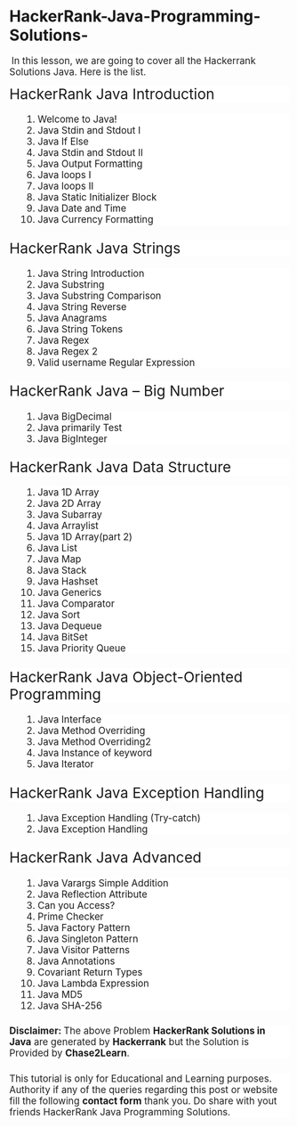 # HackerRank-Java-Programming-Solutions-
<p>&nbsp;<span style="background-color: white; color: #212121; font-family: -apple-system, system-ui, &quot;system-ui&quot;, &quot;Segoe UI&quot;, Helvetica, Arial, sans-serif, &quot;Apple Color Emoji&quot;, &quot;Segoe UI Emoji&quot;, &quot;Segoe UI Symbol&quot;; font-size: 17px;">In this lesson, we are going to cover all the&nbsp;Hackerrank Solutions Java. Here is the list.</span></p><h3 class="wp-block-heading" style="background-color: white; border: 0px; box-sizing: inherit; color: var(--contrast-2); font-family: -apple-system, system-ui, &quot;system-ui&quot;, &quot;Segoe UI&quot;, Helvetica, Arial, sans-serif, &quot;Apple Color Emoji&quot;, &quot;Segoe UI Emoji&quot;, &quot;Segoe UI Symbol&quot;; font-size: 26px; font-weight: 400; line-height: 1.2em; margin: 0px 0px 20px; padding: 0px;">HackerRank Java Introduction</h3><ol style="background-color: white; border: 0px; box-sizing: border-box; color: #212121; font-family: -apple-system, system-ui, &quot;system-ui&quot;, &quot;Segoe UI&quot;, Helvetica, Arial, sans-serif, &quot;Apple Color Emoji&quot;, &quot;Segoe UI Emoji&quot;, &quot;Segoe UI Symbol&quot;; font-size: 17px; list-style-image: initial; list-style-position: initial; margin: 0px 0px 1.5em 3em; padding: 0px;"><li style="border: 0px; box-sizing: inherit; margin: 0px; padding: 0px;"><a href="https://chase2learn.com/welcome-to-java-hacker-rank-solution" style="box-sizing: inherit; text-decoration-line: none; transition: color 0.1s ease-in-out 0s, background-color 0.1s ease-in-out 0s;">Welcome to Java!</a></li><li style="border: 0px; box-sizing: inherit; margin: 0px; padding: 0px;"><a href="https://chase2learn.com/java-stdin-and-stdout-i-hacker-rank-solution" style="box-sizing: inherit; text-decoration-line: none; transition: color 0.1s ease-in-out 0s, background-color 0.1s ease-in-out 0s;">Java Stdin and Stdout I</a></li><li style="border: 0px; box-sizing: inherit; margin: 0px; padding: 0px;"><a href="https://chase2learn.com/java-if-else-hacker-rank-solution" style="box-sizing: inherit; text-decoration-line: none; transition: color 0.1s ease-in-out 0s, background-color 0.1s ease-in-out 0s;">Java If Else</a></li><div data-inserter-version="2" id="ezoic-pub-ad-placeholder-124" style="box-sizing: inherit;"></div><li style="border: 0px; box-sizing: inherit; margin: 0px; padding: 0px;"><a href="https://chase2learn.com/java-stdin-and-stdout-ii-in-java-hacker-rank-solution" style="box-sizing: inherit; text-decoration-line: none; transition: color 0.1s ease-in-out 0s, background-color 0.1s ease-in-out 0s;">Java Stdin and Stdout II</a></li><li style="border: 0px; box-sizing: inherit; margin: 0px; padding: 0px;"><a href="https://chase2learn.com/java-output-formatting-hacker-rank-solution" style="box-sizing: inherit; text-decoration-line: none; transition: color 0.1s ease-in-out 0s, background-color 0.1s ease-in-out 0s;">Java Output Formatting</a></li><li style="border: 0px; box-sizing: inherit; margin: 0px; padding: 0px;"><a href="https://chase2learn.com/java-loops-i-hacker-rank-solution" style="box-sizing: inherit; text-decoration-line: none; transition: color 0.1s ease-in-out 0s, background-color 0.1s ease-in-out 0s;">Java loops I</a></li><li style="border: 0px; box-sizing: inherit; margin: 0px; padding: 0px;"><a href="https://chase2learn.com/java-loops-ii-hacker-rank-solution-java" style="box-sizing: inherit; text-decoration-line: none; transition: color 0.1s ease-in-out 0s, background-color 0.1s ease-in-out 0s;">Java loops II</a></li><li style="border: 0px; box-sizing: inherit; margin: 0px; padding: 0px;"><a href="https://chase2learn.com/java-static-initializer-block-hacker-rank-solution" style="box-sizing: inherit; text-decoration-line: none; transition: color 0.1s ease-in-out 0s, background-color 0.1s ease-in-out 0s;">Java Static Initializer Block</a></li><li style="border: 0px; box-sizing: inherit; margin: 0px; padding: 0px;"><a href="https://chase2learn.com/java-date-and-time-hacker-rank-solution" style="box-sizing: inherit; text-decoration-line: none; transition: color 0.1s ease-in-out 0s, background-color 0.1s ease-in-out 0s;">Java Date and Time</a></li><li style="border: 0px; box-sizing: inherit; margin: 0px; padding: 0px;"><a href="https://chase2learn.com/java-currency-formatter-hacker-rank-solution" style="box-sizing: inherit; text-decoration-line: none; transition: color 0.1s ease-in-out 0s, background-color 0.1s ease-in-out 0s;">Java Currency Formatting</a></li></ol><h3 class="wp-block-heading" style="background-color: white; border: 0px; box-sizing: inherit; color: var(--contrast-2); font-family: -apple-system, system-ui, &quot;system-ui&quot;, &quot;Segoe UI&quot;, Helvetica, Arial, sans-serif, &quot;Apple Color Emoji&quot;, &quot;Segoe UI Emoji&quot;, &quot;Segoe UI Symbol&quot;; font-size: 26px; font-weight: 400; line-height: 1.2em; margin: 0px 0px 20px; padding: 0px;">HackerRank Java Strings</h3><ol style="background-color: white; border: 0px; box-sizing: border-box; color: #212121; font-family: -apple-system, system-ui, &quot;system-ui&quot;, &quot;Segoe UI&quot;, Helvetica, Arial, sans-serif, &quot;Apple Color Emoji&quot;, &quot;Segoe UI Emoji&quot;, &quot;Segoe UI Symbol&quot;; font-size: 17px; list-style-image: initial; list-style-position: initial; margin: 0px 0px 1.5em 3em; padding: 0px;"><li style="border: 0px; box-sizing: inherit; margin: 0px; padding: 0px;"><a href="https://chase2learn.com/java-strings-introduction-hacker-rank-solution" style="box-sizing: inherit; text-decoration-line: none; transition: color 0.1s ease-in-out 0s, background-color 0.1s ease-in-out 0s;">Java String Introduction</a></li><li style="border: 0px; box-sizing: inherit; margin: 0px; padding: 0px;"><a href="https://chase2learn.com/java-substring-hacker-rank-solution" style="box-sizing: inherit; text-decoration-line: none; transition: color 0.1s ease-in-out 0s, background-color 0.1s ease-in-out 0s;">Java Substring</a></li><li style="border: 0px; box-sizing: inherit; margin: 0px; padding: 0px;"><a href="https://chase2learn.com/java-substring-comparisons-hacker-rank-solution" style="box-sizing: inherit; text-decoration-line: none; transition: color 0.1s ease-in-out 0s, background-color 0.1s ease-in-out 0s;">Java Substring Comparison</a></li><li style="border: 0px; box-sizing: inherit; margin: 0px; padding: 0px;"><a href="https://chase2learn.com/java-string-reverse-hacker-rank-solution" style="box-sizing: inherit; text-decoration-line: none; transition: color 0.1s ease-in-out 0s, background-color 0.1s ease-in-out 0s;">Java String Reverse</a></li><li style="border: 0px; box-sizing: inherit; margin: 0px; padding: 0px;"><a href="https://chase2learn.com/java-anagrams-hacker-rank-solution" style="box-sizing: inherit; text-decoration-line: none; transition: color 0.1s ease-in-out 0s, background-color 0.1s ease-in-out 0s;">Java Anagrams</a></li><div data-inserter-version="2" id="ezoic-pub-ad-placeholder-128" style="box-sizing: inherit;"></div><li style="border: 0px; box-sizing: inherit; margin: 0px; padding: 0px;"><a href="https://chase2learn.com/java-string-tokens-hacker-rank-solution" style="box-sizing: inherit; text-decoration-line: none; transition: color 0.1s ease-in-out 0s, background-color 0.1s ease-in-out 0s;">Java String Tokens</a></li><li style="border: 0px; box-sizing: inherit; margin: 0px; padding: 0px;"><a href="https://chase2learn.com/java-regex-hacker-rank-solution" style="box-sizing: inherit; text-decoration-line: none; transition: color 0.1s ease-in-out 0s, background-color 0.1s ease-in-out 0s;">Java Regex</a></li><li style="border: 0px; box-sizing: inherit; margin: 0px; padding: 0px;"><a href="https://chase2learn.com/java-regex-2-hacker-rank-solution" style="box-sizing: inherit; text-decoration-line: none; transition: color 0.1s ease-in-out 0s, background-color 0.1s ease-in-out 0s;">Java Regex 2</a></li><li style="border: 0px; box-sizing: inherit; margin: 0px; padding: 0px;"><a href="https://chase2learn.com/valid-username-regular-expression-hacker-rank-solution" style="box-sizing: inherit; text-decoration-line: none; transition: color 0.1s ease-in-out 0s, background-color 0.1s ease-in-out 0s;">Valid username Regular Expression</a></li></ol><h3 class="wp-block-heading" style="background-color: white; border: 0px; box-sizing: inherit; color: var(--contrast-2); font-family: -apple-system, system-ui, &quot;system-ui&quot;, &quot;Segoe UI&quot;, Helvetica, Arial, sans-serif, &quot;Apple Color Emoji&quot;, &quot;Segoe UI Emoji&quot;, &quot;Segoe UI Symbol&quot;; font-size: 26px; font-weight: 400; line-height: 1.2em; margin: 0px 0px 20px; padding: 0px;">HackerRank Java – Big Number</h3><ol style="background-color: white; border: 0px; box-sizing: border-box; color: #212121; font-family: -apple-system, system-ui, &quot;system-ui&quot;, &quot;Segoe UI&quot;, Helvetica, Arial, sans-serif, &quot;Apple Color Emoji&quot;, &quot;Segoe UI Emoji&quot;, &quot;Segoe UI Symbol&quot;; font-size: 17px; list-style-image: initial; list-style-position: initial; margin: 0px 0px 1.5em 3em; padding: 0px;"><li style="border: 0px; box-sizing: inherit; margin: 0px; padding: 0px;"><a href="https://chase2learn.com/java-bigdecimal-hacker-rank-solution" style="box-sizing: inherit; text-decoration-line: none; transition: color 0.1s ease-in-out 0s, background-color 0.1s ease-in-out 0s;">Java BigDecimal</a></li><li style="border: 0px; box-sizing: inherit; margin: 0px; padding: 0px;"><a href="https://chase2learn.com/java-primality-test-hacker-rank-solution" style="box-sizing: inherit; text-decoration-line: none; transition: color 0.1s ease-in-out 0s, background-color 0.1s ease-in-out 0s;">Java primarily Test</a></li><li style="border: 0px; box-sizing: inherit; margin: 0px; padding: 0px;"><a href="https://chase2learn.com/java-biginteger-hacker-rank-solution" style="box-sizing: inherit; text-decoration-line: none; transition: color 0.1s ease-in-out 0s, background-color 0.1s ease-in-out 0s;">Java BigInteger</a></li></ol><h3 class="wp-block-heading" style="background-color: white; border: 0px; box-sizing: inherit; color: var(--contrast-2); font-family: -apple-system, system-ui, &quot;system-ui&quot;, &quot;Segoe UI&quot;, Helvetica, Arial, sans-serif, &quot;Apple Color Emoji&quot;, &quot;Segoe UI Emoji&quot;, &quot;Segoe UI Symbol&quot;; font-size: 26px; font-weight: 400; line-height: 1.2em; margin: 0px 0px 20px; padding: 0px;">HackerRank Java Data Structure</h3><ol style="background-color: white; border: 0px; box-sizing: border-box; color: #212121; font-family: -apple-system, system-ui, &quot;system-ui&quot;, &quot;Segoe UI&quot;, Helvetica, Arial, sans-serif, &quot;Apple Color Emoji&quot;, &quot;Segoe UI Emoji&quot;, &quot;Segoe UI Symbol&quot;; font-size: 17px; list-style-image: initial; list-style-position: initial; margin: 0px 0px 1.5em 3em; padding: 0px;"><li style="border: 0px; box-sizing: inherit; margin: 0px; padding: 0px;"><a href="https://chase2learn.com/java-1d-array-hacker-rank-solution" style="box-sizing: inherit; text-decoration-line: none; transition: color 0.1s ease-in-out 0s, background-color 0.1s ease-in-out 0s;">Java 1D Array</a></li><li style="border: 0px; box-sizing: inherit; margin: 0px; padding: 0px;"><a href="https://chase2learn.com/java-2d-array-hacker-rank-solution" style="box-sizing: inherit; text-decoration-line: none; transition: color 0.1s ease-in-out 0s, background-color 0.1s ease-in-out 0s;">Java 2D Array</a></li><div data-inserter-version="2" id="ezoic-pub-ad-placeholder-131" style="box-sizing: inherit;"></div><li style="border: 0px; box-sizing: inherit; margin: 0px; padding: 0px;"><a href="https://chase2learn.com/java-subarray-hacker-rank-solution" style="box-sizing: inherit; text-decoration-line: none; transition: color 0.1s ease-in-out 0s, background-color 0.1s ease-in-out 0s;">Java Subarray</a></li><li style="border: 0px; box-sizing: inherit; margin: 0px; padding: 0px;"><a href="https://chase2learn.com/java-arraylist-hacker-rank-solution" style="box-sizing: inherit; text-decoration-line: none; transition: color 0.1s ease-in-out 0s, background-color 0.1s ease-in-out 0s;">Java Arraylist</a></li><li style="border: 0px; box-sizing: inherit; margin: 0px; padding: 0px;"><a href="https://chase2learn.com/java-1d-array-part-2-hacker-rank-solution" style="box-sizing: inherit; text-decoration-line: none; transition: color 0.1s ease-in-out 0s, background-color 0.1s ease-in-out 0s;">Java 1D Array(part 2)</a></li><li style="border: 0px; box-sizing: inherit; margin: 0px; padding: 0px;"><a href="https://chase2learn.com/java-list-hacker-rank-solution" style="box-sizing: inherit; text-decoration-line: none; transition: color 0.1s ease-in-out 0s, background-color 0.1s ease-in-out 0s;">Java List</a></li><li style="border: 0px; box-sizing: inherit; margin: 0px; padding: 0px;"><a href="https://chase2learn.com/java-map-hacker-rank-solution" style="box-sizing: inherit; text-decoration-line: none; transition: color 0.1s ease-in-out 0s, background-color 0.1s ease-in-out 0s;">Java Map</a></li><li style="border: 0px; box-sizing: inherit; margin: 0px; padding: 0px;"><a href="https://chase2learn.com/java-stack-hacker-rank-solution" style="box-sizing: inherit; text-decoration-line: none; transition: color 0.1s ease-in-out 0s, background-color 0.1s ease-in-out 0s;">Java Stack</a></li><li style="border: 0px; box-sizing: inherit; margin: 0px; padding: 0px;"><a href="https://chase2learn.com/java-hashset-hacker-rank-solution" style="box-sizing: inherit; text-decoration-line: none; transition: color 0.1s ease-in-out 0s, background-color 0.1s ease-in-out 0s;">Java Hashset</a></li><li style="border: 0px; box-sizing: inherit; margin: 0px; padding: 0px;"><a href="https://chase2learn.com/java-generics-hacker-rank-solution" style="box-sizing: inherit; text-decoration-line: none; transition: color 0.1s ease-in-out 0s, background-color 0.1s ease-in-out 0s;">Java Generics</a></li><li style="border: 0px; box-sizing: inherit; margin: 0px; padding: 0px;"><a href="https://chase2learn.com/java-comparator-hacker-rank-solution" style="box-sizing: inherit; text-decoration-line: none; transition: color 0.1s ease-in-out 0s, background-color 0.1s ease-in-out 0s;">Java Comparator</a></li><div data-inserter-version="2" id="ezoic-pub-ad-placeholder-134" style="box-sizing: inherit;"></div><li style="border: 0px; box-sizing: inherit; margin: 0px; padding: 0px;"><a href="https://chase2learn.com/java-sort-hacker-rank-solution" style="box-sizing: inherit; text-decoration-line: none; transition: color 0.1s ease-in-out 0s, background-color 0.1s ease-in-out 0s;">Java Sort</a></li><li style="border: 0px; box-sizing: inherit; margin: 0px; padding: 0px;"><a href="https://chase2learn.com/java-dequeue-hacker-rank-solution" style="box-sizing: inherit; text-decoration-line: none; transition: color 0.1s ease-in-out 0s, background-color 0.1s ease-in-out 0s;">Java Dequeue</a></li><li style="border: 0px; box-sizing: inherit; margin: 0px; padding: 0px;"><a href="https://chase2learn.com/java-bitset-hacker-rank-solution" style="box-sizing: inherit; text-decoration-line: none; transition: color 0.1s ease-in-out 0s, background-color 0.1s ease-in-out 0s;">Java BitSet</a></li><li style="border: 0px; box-sizing: inherit; margin: 0px; padding: 0px;"><a href="https://chase2learn.com/java-priority-queue-hacker-rank-solution" style="box-sizing: inherit; text-decoration-line: none; transition: color 0.1s ease-in-out 0s, background-color 0.1s ease-in-out 0s;">Java Priority Queue</a></li></ol><h3 class="wp-block-heading" style="background-color: white; border: 0px; box-sizing: inherit; color: var(--contrast-2); font-family: -apple-system, system-ui, &quot;system-ui&quot;, &quot;Segoe UI&quot;, Helvetica, Arial, sans-serif, &quot;Apple Color Emoji&quot;, &quot;Segoe UI Emoji&quot;, &quot;Segoe UI Symbol&quot;; font-size: 26px; font-weight: 400; line-height: 1.2em; margin: 0px 0px 20px; padding: 0px;">HackerRank Java Object-Oriented Programming</h3><ol style="background-color: white; border: 0px; box-sizing: border-box; color: #212121; font-family: -apple-system, system-ui, &quot;system-ui&quot;, &quot;Segoe UI&quot;, Helvetica, Arial, sans-serif, &quot;Apple Color Emoji&quot;, &quot;Segoe UI Emoji&quot;, &quot;Segoe UI Symbol&quot;; font-size: 17px; list-style-image: initial; list-style-position: initial; margin: 0px 0px 1.5em 3em; padding: 0px;"><li style="border: 0px; box-sizing: inherit; margin: 0px; padding: 0px;"><a href="https://chase2learn.com/java-interface-hacker-rank-solution" style="box-sizing: inherit; text-decoration-line: none; transition: color 0.1s ease-in-out 0s, background-color 0.1s ease-in-out 0s;">Java Interface</a></li><li style="border: 0px; box-sizing: inherit; margin: 0px; padding: 0px;"><a href="https://chase2learn.com/java-method-overriding-hacker-rank-solution" style="box-sizing: inherit; text-decoration-line: none; transition: color 0.1s ease-in-out 0s, background-color 0.1s ease-in-out 0s;">Java Method Overriding</a></li><li style="border: 0px; box-sizing: inherit; margin: 0px; padding: 0px;"><a href="https://chase2learn.com/java-method-overriding-2-hacker-rank-solution" style="box-sizing: inherit; text-decoration-line: none; transition: color 0.1s ease-in-out 0s, background-color 0.1s ease-in-out 0s;">Java Method Overriding2</a></li><li style="border: 0px; box-sizing: inherit; margin: 0px; padding: 0px;"><a href="https://chase2learn.com/java-instanceof-keyword-hacker-rank-solution" style="box-sizing: inherit; text-decoration-line: none; transition: color 0.1s ease-in-out 0s, background-color 0.1s ease-in-out 0s;">Java Instance of keyword</a></li><li style="border: 0px; box-sizing: inherit; margin: 0px; padding: 0px;"><a href="https://chase2learn.com/java-iterator-hacker-rank-solution" style="box-sizing: inherit; text-decoration-line: none; transition: color 0.1s ease-in-out 0s, background-color 0.1s ease-in-out 0s;">Java Iterator</a></li><div data-inserter-version="2" id="ezoic-pub-ad-placeholder-137" style="box-sizing: inherit;"></div></ol><h3 class="wp-block-heading" style="background-color: white; border: 0px; box-sizing: inherit; color: var(--contrast-2); font-family: -apple-system, system-ui, &quot;system-ui&quot;, &quot;Segoe UI&quot;, Helvetica, Arial, sans-serif, &quot;Apple Color Emoji&quot;, &quot;Segoe UI Emoji&quot;, &quot;Segoe UI Symbol&quot;; font-size: 26px; font-weight: 400; line-height: 1.2em; margin: 0px 0px 20px; padding: 0px;">HackerRank Java Exception Handling</h3><ol style="background-color: white; border: 0px; box-sizing: border-box; color: #212121; font-family: -apple-system, system-ui, &quot;system-ui&quot;, &quot;Segoe UI&quot;, Helvetica, Arial, sans-serif, &quot;Apple Color Emoji&quot;, &quot;Segoe UI Emoji&quot;, &quot;Segoe UI Symbol&quot;; font-size: 17px; list-style-image: initial; list-style-position: initial; margin: 0px 0px 1.5em 3em; padding: 0px;"><li style="border: 0px; box-sizing: inherit; margin: 0px; padding: 0px;"><a href="https://chase2learn.com/java-exception-handling-try-catch-hacker-rank-solution" style="box-sizing: inherit; text-decoration-line: none; transition: color 0.1s ease-in-out 0s, background-color 0.1s ease-in-out 0s;">Java Exception Handling (Try-catch)</a></li><li style="border: 0px; box-sizing: inherit; margin: 0px; padding: 0px;"><a href="https://chase2learn.com/java-exception-handling-hacker-rank-solution" style="box-sizing: inherit; text-decoration-line: none; transition: color 0.1s ease-in-out 0s, background-color 0.1s ease-in-out 0s;">Java Exception Handling</a></li></ol><h3 class="wp-block-heading" style="background-color: white; border: 0px; box-sizing: inherit; color: var(--contrast-2); font-family: -apple-system, system-ui, &quot;system-ui&quot;, &quot;Segoe UI&quot;, Helvetica, Arial, sans-serif, &quot;Apple Color Emoji&quot;, &quot;Segoe UI Emoji&quot;, &quot;Segoe UI Symbol&quot;; font-size: 26px; font-weight: 400; line-height: 1.2em; margin: 0px 0px 20px; padding: 0px;">HackerRank Java Advanced</h3><ol style="background-color: white; border: 0px; box-sizing: border-box; color: #212121; font-family: -apple-system, system-ui, &quot;system-ui&quot;, &quot;Segoe UI&quot;, Helvetica, Arial, sans-serif, &quot;Apple Color Emoji&quot;, &quot;Segoe UI Emoji&quot;, &quot;Segoe UI Symbol&quot;; font-size: 17px; list-style-image: initial; list-style-position: initial; margin: 0px 0px 1.5em 3em; padding: 0px;"><li style="border: 0px; box-sizing: inherit; margin: 0px; padding: 0px;"><a href="https://chase2learn.com/java-varargs-simple-addition-hacker-rank-solution" style="box-sizing: inherit; text-decoration-line: none; transition: color 0.1s ease-in-out 0s, background-color 0.1s ease-in-out 0s;">Java Varargs Simple Addition</a></li><li style="border: 0px; box-sizing: inherit; margin: 0px; padding: 0px;"><a href="https://chase2learn.com/java-reflection-attributes-hacker-rank-solution" style="box-sizing: inherit; text-decoration-line: none; transition: color 0.1s ease-in-out 0s, background-color 0.1s ease-in-out 0s;">Java Reflection Attribute</a></li><li style="border: 0px; box-sizing: inherit; margin: 0px; padding: 0px;"><a href="https://chase2learn.com/can-you-access-hacker-rank-solution" style="box-sizing: inherit; text-decoration-line: none; transition: color 0.1s ease-in-out 0s, background-color 0.1s ease-in-out 0s;">Can you Access?</a></li><li style="border: 0px; box-sizing: inherit; margin: 0px; padding: 0px;"><a href="https://chase2learn.com/prime-checker-hacker-rank-solution" style="box-sizing: inherit; text-decoration-line: none; transition: color 0.1s ease-in-out 0s, background-color 0.1s ease-in-out 0s;">Prime Checker</a></li><li style="border: 0px; box-sizing: inherit; margin: 0px; padding: 0px;"><a href="https://chase2learn.com/java-factory-pattern-hacker-rank-solution" style="box-sizing: inherit; text-decoration-line: none; transition: color 0.1s ease-in-out 0s, background-color 0.1s ease-in-out 0s;">Java Factory Pattern</a></li><li style="border: 0px; box-sizing: inherit; margin: 0px; padding: 0px;"><a href="https://chase2learn.com/java-singleton-pattern-hacker-rank-solution" style="box-sizing: inherit; text-decoration-line: none; transition: color 0.1s ease-in-out 0s, background-color 0.1s ease-in-out 0s;">Java Singleton Pattern</a></li><li style="border: 0px; box-sizing: inherit; margin: 0px; padding: 0px;"><a href="https://chase2learn.com/java-visitor-pattern-hacker-rank-solution" style="box-sizing: inherit; text-decoration-line: none; transition: color 0.1s ease-in-out 0s, background-color 0.1s ease-in-out 0s;">Java Visitor Patterns</a></li><li style="border: 0px; box-sizing: inherit; margin: 0px; padding: 0px;"><a href="https://chase2learn.com/java-annotations-hacker-rank-solution" style="box-sizing: inherit; text-decoration-line: none; transition: color 0.1s ease-in-out 0s, background-color 0.1s ease-in-out 0s;">Java Annotations</a></li><li style="border: 0px; box-sizing: inherit; margin: 0px; padding: 0px;"><a href="https://chase2learn.com/covariant-return-types-hacker-rank-solution" style="box-sizing: inherit; text-decoration-line: none; transition: color 0.1s ease-in-out 0s, background-color 0.1s ease-in-out 0s;">Covariant Return Types</a></li><li style="border: 0px; box-sizing: inherit; margin: 0px; padding: 0px;"><a href="https://chase2learn.com/java-lambda-expressions-hacker-rank-solution" style="box-sizing: inherit; text-decoration-line: none; transition: color 0.1s ease-in-out 0s, background-color 0.1s ease-in-out 0s;">Java Lambda Expression</a></li><div data-inserter-version="2" id="ezoic-pub-ad-placeholder-141" style="box-sizing: inherit;"></div><li style="border: 0px; box-sizing: inherit; margin: 0px; padding: 0px;"><a href="https://chase2learn.com/java-md5-hacker-rank-solution" style="box-sizing: inherit; text-decoration-line: none; transition: color 0.1s ease-in-out 0s, background-color 0.1s ease-in-out 0s;">Java MD5</a></li><li style="border: 0px; box-sizing: inherit; margin: 0px; padding: 0px;"><a href="https://chase2learn.com/java-sha-256-hacker-rank-solution" style="box-sizing: inherit; text-decoration-line: none; transition: color 0.1s ease-in-out 0s, background-color 0.1s ease-in-out 0s;">Java SHA-256</a></li></ol><p style="background-color: white; border: 0px; box-sizing: inherit; color: #212121; font-family: -apple-system, system-ui, &quot;system-ui&quot;, &quot;Segoe UI&quot;, Helvetica, Arial, sans-serif, &quot;Apple Color Emoji&quot;, &quot;Segoe UI Emoji&quot;, &quot;Segoe UI Symbol&quot;; font-size: 17px; margin: 0px 0px 1.5em; padding: 0px;"><span style="box-sizing: inherit; font-weight: 700;">Disclaimer:&nbsp;</span>The above Problem&nbsp;<a href="https://www.hackerrank.com/domains/java" rel="noopener" style="box-sizing: inherit; text-decoration-line: none; transition: color 0.1s ease-in-out 0s, background-color 0.1s ease-in-out 0s;" target="_blank"><span style="box-sizing: inherit; font-weight: 700;">HackerRank Solutions in Java</span></a>&nbsp;are generated by&nbsp;<span style="box-sizing: inherit; font-weight: 700;"><a href="https://www.hackerrank.com/" rel="noopener" style="box-sizing: inherit; text-decoration-line: none; transition: color 0.1s ease-in-out 0s, background-color 0.1s ease-in-out 0s;" target="_blank">Hackerrank</a></span>&nbsp;but the Solution is Provided by&nbsp;<span style="box-sizing: inherit; font-weight: 700;"><a href="https://chase2learn.com/" style="box-sizing: inherit; text-decoration-line: none; transition: color 0.1s ease-in-out 0s, background-color 0.1s ease-in-out 0s;">Chase2Learn</a></span>.</p><p style="background-color: white; border: 0px; box-sizing: inherit; color: #212121; font-family: -apple-system, system-ui, &quot;system-ui&quot;, &quot;Segoe UI&quot;, Helvetica, Arial, sans-serif, &quot;Apple Color Emoji&quot;, &quot;Segoe UI Emoji&quot;, &quot;Segoe UI Symbol&quot;; font-size: 17px; margin: 0px; padding: 0px;">This tutorial is only for Educational and Learning purposes. Authority if any of the queries regarding this post or website fill the following&nbsp;<a href="https://chase2learn.com/contact-us" style="box-sizing: inherit; text-decoration-line: none; transition: color 0.1s ease-in-out 0s, background-color 0.1s ease-in-out 0s;"><span style="box-sizing: inherit; font-weight: 700;">contact form</span></a>&nbsp;thank you. Do share with yout friends&nbsp;HackerRank Java Programming Solutions.</p>
